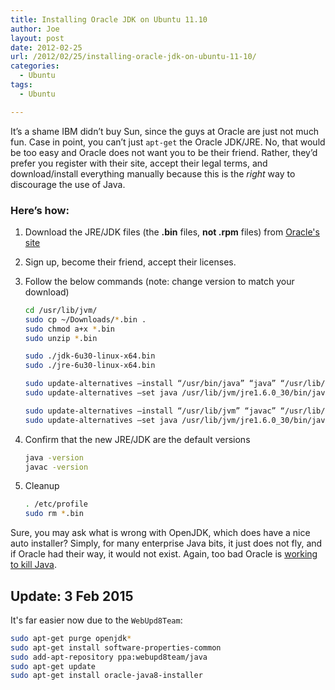 ```yaml
---
title: Installing Oracle JDK on Ubuntu 11.10
author: Joe
layout: post
date: 2012-02-25
url: /2012/02/25/installing-oracle-jdk-on-ubuntu-11-10/
categories:
  - Ubuntu
tags:
  - Ubuntu

---
```

It&#8217;s a shame IBM didn&#8217;t buy Sun, since the guys at Oracle are just not much fun. Case in point, you can&#8217;t just `apt-get` the Oracle JDK/JRE. No, that would be too easy and Oracle does not want you to be their friend. Rather, they&#8217;d prefer you register with their site, accept their legal terms, and download/install everything manually because this is the _right_ way to discourage the use of Java.

### Here&#8217;s how:

1. Download the JRE/JDK files (the **.bin** files, **not .rpm** files) from [Oracle's site](http://www.oracle.com/technetwork/java/javase/downloads/index.html)
2. Sign up, become their friend, accept their licenses.
3. Follow the below commands (note: change version to match your download)

    ```bash
    cd /usr/lib/jvm/
    sudo cp ~/Downloads/*.bin .
    sudo chmod a+x *.bin
    sudo unzip *.bin

    sudo ./jdk-6u30-linux-x64.bin
    sudo ./jre-6u30-linux-x64.bin

    sudo update-alternatives –install “/usr/bin/java” “java” “/usr/lib/jvm/jre1.6.0_30/bin/java” 1
    sudo update-alternatives –set java /usr/lib/jvm/jre1.6.0_30/bin/java 1

    sudo update-alternatives –install “/usr/lib/jvm” “javac” “/usr/lib/jvm/jdk1.6.0_30/bin/javac” 1
    sudo update-alternatives –set java /usr/lib/jvm/jre1.6.0_30/bin/java
    ```
    
4. Confirm that the new JRE/JDK are the default versions

    ```bash
    java -version
    javac -version
    ```

5. Cleanup

    ```bash
    . /etc/profile
    sudo rm *.bin
    ```

Sure, you may ask what is wrong with OpenJDK, which does have a nice auto installer? Simply, for many enterprise Java bits, it just does not fly, and if Oracle had their way, it would not exist. Again, too bad Oracle is [working to kill Java][1].

## Update: 3 Feb 2015

It's far easier now due to the `WebUpd8Team`:

```bash
sudo apt-get purge openjdk*
sudo apt-get install software-properties-common
sudo add-apt-repository ppa:webupd8team/java
sudo apt-get update
sudo apt-get install oracle-java8-installer
```

 [1]: http://blogs.adobe.com/open/2010/08/oracle-closed-minds-and-open-source.html
 
 